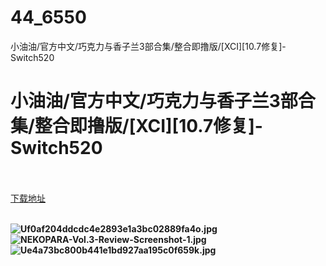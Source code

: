 # 44_6550
小油油/官方中文/巧克力与香子兰3部合集/整合即撸版/[XCI][10.7修复]-Switch520
# 小油油/官方中文/巧克力与香子兰3部合集/整合即撸版/[XCI][10.7修复]-Switch520
 <br/></br>
[下载地址](https://www.switch520.cc/article/6550 "下载地址")
<br/></br>

<p><strong><img title="Uf0af204ddcdc4e2893e1a3bc02889fa4o.jpg" src="https://ddcdn.jd.com/ddimg/jfs/t1/149537/21/9907/458348/5f79e786E6df582de/8ac1ad47d36087ea.jpg" alt="Uf0af204ddcdc4e2893e1a3bc02889fa4o.jpg"><img title="NEKOPARA-Vol.3-Review-Screenshot-1.jpg" src="https://ddcdn.jd.com/ddimg/jfs/t1/117446/35/19537/380326/5f79e789E50f67916/62a79f96bf9e9c2a.jpg" alt="NEKOPARA-Vol.3-Review-Screenshot-1.jpg"><img title="Ue4a73bc800b441e1bd927aa195c0f659k.jpg" src="https://ddcdn.jd.com/ddimg/jfs/t1/136412/19/11529/365722/5f79e789E1fb80d73/60f2c41fda57e35d.jpg" alt="Ue4a73bc800b441e1bd927aa195c0f659k.jpg"> &nbsp; &nbsp;<strong><br>
</strong></strong></p>
<p><strong><strong>&nbsp;</strong></strong></p>
<p><strong><strong>&nbsp;</strong></strong></p>
